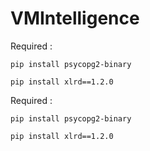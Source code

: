 # VMIntelligence

Required : 

`pip install psycopg2-binary`

`pip install xlrd==1.2.0`

Required : 

`pip install psycopg2-binary`

`pip install xlrd==1.2.0`